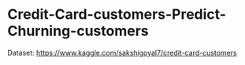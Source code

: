 # Credit-Card-customers-Predict-Churning-customers
Dataset: https://www.kaggle.com/sakshigoyal7/credit-card-customers

